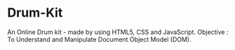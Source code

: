 # Drum-Kit

An Online Drum kit - made by using HTML5, CSS and JavaScript.
Objective : To Understand and Manipulate Document Object Model (DOM).
